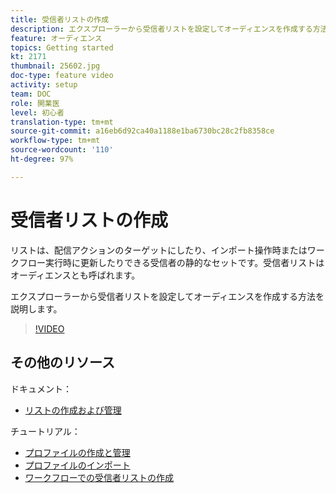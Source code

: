```yaml
---
title: 受信者リストの作成
description: エクスプローラーから受信者リストを設定してオーディエンスを作成する方法を説明します。
feature: オーディエンス
topics: Getting started
kt: 2171
thumbnail: 25602.jpg
doc-type: feature video
activity: setup
team: DOC
role: 開業医
level: 初心者
translation-type: tm+mt
source-git-commit: a16eb6d92ca40a1188e1ba6730bc28c2fb8358ce
workflow-type: tm+mt
source-wordcount: '110'
ht-degree: 97%

---
```



# 受信者リストの作成

リストは、配信アクションのターゲットにしたり、インポート操作時またはワークフロー実行時に更新したりできる受信者の静的なセットです。受信者リストはオーディエンスとも呼ばれます。

エクスプローラーから受信者リストを設定してオーディエンスを作成する方法を説明します。

>[!VIDEO](https://video.tv.adobe.com/v/25602/quality=12)

## その他のリソース

ドキュメント：

* [リストの作成および管理](https://docs.adobe.com/content/help/ja-JP/campaign-classic/using/getting-started/profile-management/creating-and-managing-lists.html)

チュートリアル：

* [プロファイルの作成と管理](/help/profile-management/create-and-manage-profiles.md)
* [プロファイルのインポート](/help/data-management/importing-profiles.md)
* [ワークフローでの受信者リストの作成](/help/profile-management/creating-a-list-of-recipients-with-a-workflow.md)
